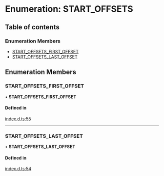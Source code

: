 # Enumeration: START_OFFSETS

## Table of contents

### Enumeration Members

- [START_OFFSETS_FIRST_OFFSET](START_OFFSETS.md#start_offsets_first_offset)
- [START_OFFSETS_LAST_OFFSET](START_OFFSETS.md#start_offsets_last_offset)

## Enumeration Members

### START_OFFSETS_FIRST_OFFSET

• **START_OFFSETS_FIRST_OFFSET**

#### Defined in

[index.d.ts:55](https://github.com/mostafa/xk6-kafka/blob/main/api-docs/index.d.ts#L55)

---

### START_OFFSETS_LAST_OFFSET

• **START_OFFSETS_LAST_OFFSET**

#### Defined in

[index.d.ts:54](https://github.com/mostafa/xk6-kafka/blob/main/api-docs/index.d.ts#L54)
